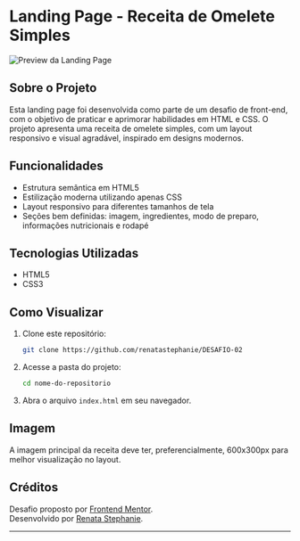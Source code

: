 # Landing Page - Receita de Omelete Simples

![Preview da Landing Page]()

## Sobre o Projeto

Esta landing page foi desenvolvida como parte de um desafio de front-end, com o objetivo de praticar e aprimorar habilidades em HTML e CSS. O projeto apresenta uma receita de omelete simples, com um layout responsivo e visual agradável, inspirado em designs modernos.

## Funcionalidades

- Estrutura semântica em HTML5
- Estilização moderna utilizando apenas CSS
- Layout responsivo para diferentes tamanhos de tela
- Seções bem definidas: imagem, ingredientes, modo de preparo, informações nutricionais e rodapé

## Tecnologias Utilizadas

- HTML5
- CSS3

## Como Visualizar

1. Clone este repositório:
   ```bash
   git clone https://github.com/renatastephanie/DESAFIO-02
   ```
2. Acesse a pasta do projeto:
   ```bash
   cd nome-do-repositorio
   ```
3. Abra o arquivo `index.html` em seu navegador.

## Imagem

A imagem principal da receita deve ter, preferencialmente, 600x300px para melhor visualização no layout.

## Créditos

Desafio proposto por [Frontend Mentor](https://www.frontendmentor.io/).  
Desenvolvido por [Renata Stephanie](https://github.com/renatastephanie).

---
